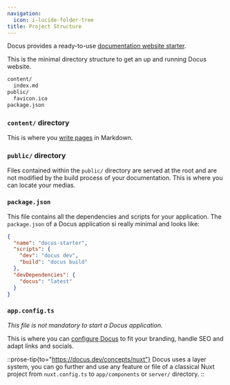 ```yaml
---
navigation:
  icon: i-lucide-folder-tree
title: Project Structure
---
```


Docus provides a ready-to-use [documentation website starter](https://github.com/nuxtlabs/docus/tree/.starter).

This is the minimal directory structure to get an up and running Docus website.

```bash
content/
  index.md
public/
  favicon.ico
package.json
```

### `content/` directory

This is where you [write pages](https://docus.dev/concepts/edition) in Markdown.

### `public/` directory

Files contained within the `public/` directory are served at the root and are not modified by the build process of your documentation. This is where you can locate your medias.

### `package.json`

This file contains all the dependencies and scripts for your application. The `package.json` of a Docus application si really minimal and looks like:

```json [package.json]
{
  "name": "docus-starter",
  "scripts": {
    "dev": "docus dev",
    "build": "docus build"
  },
  "devDependencies": {
    "docus": "latest"
  }
}
```

### `app.config.ts`

*This file is not mandatory to start a Docus application.*

This is where you can [configure Docus](https://docus.dev/concepts/configuration) to fit your branding, handle SEO and adapt links and socials.

::prose-tip{to="https://docus.dev/concepts/nuxt"}
Docus uses a layer system, you can go further and use any feature or file of a classical Nuxt project from `nuxt.config.ts` to `app/components` or `server/` directory.
::

